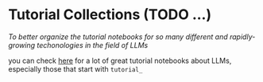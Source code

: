 # Tutorial Collections (TODO ...)
*To better organize the tutorial notebooks for so many different and rapidly-growing techonologies in the field of LLMs*

you can check [here](./notebooks/) for a lot of great tutorial notebooks about LLMs, especially those that start with `tutorial_`